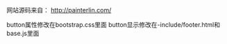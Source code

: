 
网站源码来自： http://painterlin.com/


button属性修改在bootstrap.css里面
button显示修改在-include/footer.html和base.js里面

